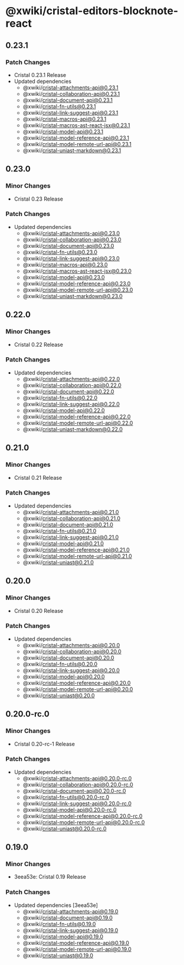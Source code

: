 # @xwiki/cristal-editors-blocknote-react

## 0.23.1

### Patch Changes

- Cristal 0.23.1 Release
- Updated dependencies
  - @xwiki/cristal-attachments-api@0.23.1
  - @xwiki/cristal-collaboration-api@0.23.1
  - @xwiki/cristal-document-api@0.23.1
  - @xwiki/cristal-fn-utils@0.23.1
  - @xwiki/cristal-link-suggest-api@0.23.1
  - @xwiki/cristal-macros-api@0.23.1
  - @xwiki/cristal-macros-ast-react-jsx@0.23.1
  - @xwiki/cristal-model-api@0.23.1
  - @xwiki/cristal-model-reference-api@0.23.1
  - @xwiki/cristal-model-remote-url-api@0.23.1
  - @xwiki/cristal-uniast-markdown@0.23.1

## 0.23.0

### Minor Changes

- Cristal 0.23 Release

### Patch Changes

- Updated dependencies
  - @xwiki/cristal-attachments-api@0.23.0
  - @xwiki/cristal-collaboration-api@0.23.0
  - @xwiki/cristal-document-api@0.23.0
  - @xwiki/cristal-fn-utils@0.23.0
  - @xwiki/cristal-link-suggest-api@0.23.0
  - @xwiki/cristal-macros-api@0.23.0
  - @xwiki/cristal-macros-ast-react-jsx@0.23.0
  - @xwiki/cristal-model-api@0.23.0
  - @xwiki/cristal-model-reference-api@0.23.0
  - @xwiki/cristal-model-remote-url-api@0.23.0
  - @xwiki/cristal-uniast-markdown@0.23.0

## 0.22.0

### Minor Changes

- Cristal 0.22 Release

### Patch Changes

- Updated dependencies
  - @xwiki/cristal-attachments-api@0.22.0
  - @xwiki/cristal-collaboration-api@0.22.0
  - @xwiki/cristal-document-api@0.22.0
  - @xwiki/cristal-fn-utils@0.22.0
  - @xwiki/cristal-link-suggest-api@0.22.0
  - @xwiki/cristal-model-api@0.22.0
  - @xwiki/cristal-model-reference-api@0.22.0
  - @xwiki/cristal-model-remote-url-api@0.22.0
  - @xwiki/cristal-uniast-markdown@0.22.0

## 0.21.0

### Minor Changes

- Cristal 0.21 Release

### Patch Changes

- Updated dependencies
  - @xwiki/cristal-attachments-api@0.21.0
  - @xwiki/cristal-collaboration-api@0.21.0
  - @xwiki/cristal-document-api@0.21.0
  - @xwiki/cristal-fn-utils@0.21.0
  - @xwiki/cristal-link-suggest-api@0.21.0
  - @xwiki/cristal-model-api@0.21.0
  - @xwiki/cristal-model-reference-api@0.21.0
  - @xwiki/cristal-model-remote-url-api@0.21.0
  - @xwiki/cristal-uniast@0.21.0

## 0.20.0

### Minor Changes

- Cristal 0.20 Release

### Patch Changes

- Updated dependencies
  - @xwiki/cristal-attachments-api@0.20.0
  - @xwiki/cristal-collaboration-api@0.20.0
  - @xwiki/cristal-document-api@0.20.0
  - @xwiki/cristal-fn-utils@0.20.0
  - @xwiki/cristal-link-suggest-api@0.20.0
  - @xwiki/cristal-model-api@0.20.0
  - @xwiki/cristal-model-reference-api@0.20.0
  - @xwiki/cristal-model-remote-url-api@0.20.0
  - @xwiki/cristal-uniast@0.20.0

## 0.20.0-rc.0

### Minor Changes

- Cristal 0.20-rc-1 Release

### Patch Changes

- Updated dependencies
  - @xwiki/cristal-attachments-api@0.20.0-rc.0
  - @xwiki/cristal-collaboration-api@0.20.0-rc.0
  - @xwiki/cristal-document-api@0.20.0-rc.0
  - @xwiki/cristal-fn-utils@0.20.0-rc.0
  - @xwiki/cristal-link-suggest-api@0.20.0-rc.0
  - @xwiki/cristal-model-api@0.20.0-rc.0
  - @xwiki/cristal-model-reference-api@0.20.0-rc.0
  - @xwiki/cristal-model-remote-url-api@0.20.0-rc.0
  - @xwiki/cristal-uniast@0.20.0-rc.0

## 0.19.0

### Minor Changes

- 3eea53e: Cristal 0.19 Release

### Patch Changes

- Updated dependencies [3eea53e]
  - @xwiki/cristal-attachments-api@0.19.0
  - @xwiki/cristal-document-api@0.19.0
  - @xwiki/cristal-fn-utils@0.19.0
  - @xwiki/cristal-link-suggest-api@0.19.0
  - @xwiki/cristal-model-api@0.19.0
  - @xwiki/cristal-model-reference-api@0.19.0
  - @xwiki/cristal-model-remote-url-api@0.19.0
  - @xwiki/cristal-uniast@0.19.0
